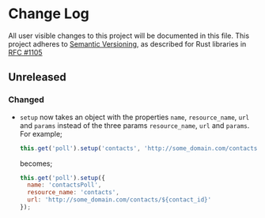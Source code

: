 # Change Log
All user visible changes to this project will be documented in this file.
This project adheres to [Semantic Versioning](http://semver.org/), as described
for Rust libraries in [RFC #1105](https://github.com/rust-lang/rfcs/blob/master/text/1105-api-evolution.md)

## Unreleased

### Changed

* `setup` now takes an object with the properties `name`, `resource_name`, `url` and `params`
  instead of the three params `resource_name`, `url` and `params`.
  For example;
  ```javascript
  this.get('poll').setup('contacts', 'http://some_domain.com/contacts/${contact_id}');
  ```
  becomes;
  ```javascript
  this.get('poll').setup({
    name: 'contactsPoll',
    resource_name: 'contacts',
    url: 'http://some_domain.com/contacts/${contact_id}'
  });
  ```
